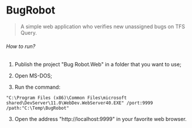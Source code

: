 # BugRobot
> A simple web application who verifies new unassigned bugs on TFS Query.


###### How to run?

1) Publish the project "Bug Robot.Web" in a folder that you want to use;

2) Open MS-DOS;

2) Run the command:

```batch
"C:\Program Files (x86)\Common Files\microsoft shared\DevServer\11.0\WebDev.WebServer40.EXE" /port:9999 /path:"C:\Temp\BugRobot"
```

3) Open the address "http://localhost:9999" in your favorite web browser.
